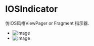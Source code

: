 # IOSIndicator
仿IOS风格ViewPager or Fragment 指示器.

- ![image](http://github.com/mnnyang/IOSIndicator/tree/master/screenshot/screenshot1.png)
- ![image](http://github.com/mnnyang/IOSIndicator/tree/master/screenshot/screenshot2.png)
